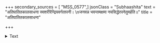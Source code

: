 +++
secondary_sources = [ "MSS_0577",]
jsonClass = "Subhaashita"
text = "अतिपातितकालसाधना स्वशरीरेन्द्रियवर्गतापनी।  \nजनवन्न भवन्तमक्षमा नयसिद्धेरपनेतुमर्हति॥"
title = "अतिपातितकालसाधना"

+++

<details><summary>Text</summary>

अतिपातितकालसाधना स्वशरीरेन्द्रियवर्गतापनी।  
जनवन्न भवन्तमक्षमा नयसिद्धेरपनेतुमर्हति॥
</details>
